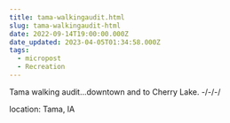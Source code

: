 ```yaml
---
title: tama-walkingaudit.html
slug: tama-walkingaudit-html
date: 2022-09-14T19:00:00.000Z
date_updated: 2023-04-05T01:34:58.000Z
tags: 
  - micropost
  - Recreation
---
```


Tama walking audit...downtown and to Cherry Lake.
-/-/-/

location: Tama, IA
